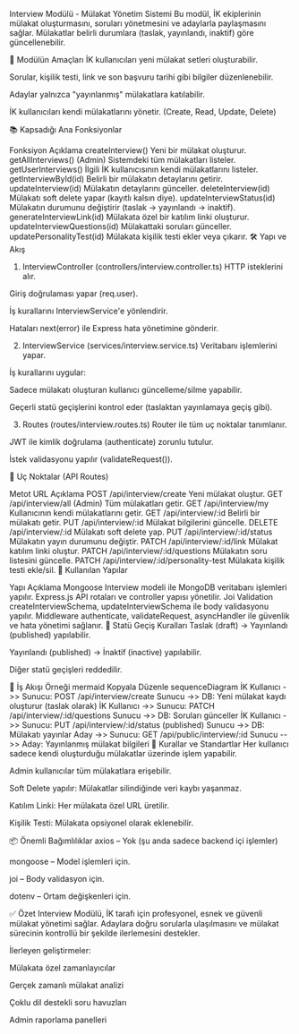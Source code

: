 Interview Modülü - Mülakat Yönetim Sistemi
Bu modül, İK ekiplerinin mülakat oluşturmasını, soruları yönetmesini ve adaylarla paylaşmasını sağlar.
Mülakatlar belirli durumlara (taslak, yayınlandı, inaktif) göre güncellenebilir.

🎯 Modülün Amaçları
İK kullanıcıları yeni mülakat setleri oluşturabilir.

Sorular, kişilik testi, link ve son başvuru tarihi gibi bilgiler düzenlenebilir.

Adaylar yalnızca "yayınlanmış" mülakatlara katılabilir.

İK kullanıcıları kendi mülakatlarını yönetir. (Create, Read, Update, Delete)

📚 Kapsadığı Ana Fonksiyonlar

Fonksiyon Açıklama
createInterview() Yeni bir mülakat oluşturur.
getAllInterviews() (Admin) Sistemdeki tüm mülakatları listeler.
getUserInterviews() İlgili İK kullanıcısının kendi mülakatlarını listeler.
getInterviewById(id) Belirli bir mülakatın detaylarını getirir.
updateInterview(id) Mülakatın detaylarını günceller.
deleteInterview(id) Mülakatı soft delete yapar (kayıtlı kalsın diye).
updateInterviewStatus(id) Mülakatın durumunu değiştirir (taslak → yayınlandı → inaktif).
generateInterviewLink(id) Mülakata özel bir katılım linki oluşturur.
updateInterviewQuestions(id) Mülakattaki soruları günceller.
updatePersonalityTest(id) Mülakata kişilik testi ekler veya çıkarır.
🛠️ Yapı ve Akış

1. InterviewController (controllers/interview.controller.ts)
   HTTP isteklerini alır.

Giriş doğrulaması yapar (req.user).

İş kurallarını InterviewService'e yönlendirir.

Hataları next(error) ile Express hata yönetimine gönderir.

2. InterviewService (services/interview.service.ts)
   Veritabanı işlemlerini yapar.

İş kurallarını uygular:

Sadece mülakatı oluşturan kullanıcı güncelleme/silme yapabilir.

Geçerli statü geçişlerini kontrol eder (taslaktan yayınlamaya geçiş gibi).

3. Routes (routes/interview.routes.ts)
   Router ile tüm uç noktalar tanımlanır.

JWT ile kimlik doğrulama (authenticate) zorunlu tutulur.

İstek validasyonu yapılır (validateRequest()).

📂 Uç Noktalar (API Routes)

Metot URL Açıklama
POST /api/interview/create Yeni mülakat oluştur.
GET /api/interview/all (Admin) Tüm mülakatları getir.
GET /api/interview/my Kullanıcının kendi mülakatlarını getir.
GET /api/interview/:id Belirli bir mülakatı getir.
PUT /api/interview/:id Mülakat bilgilerini güncelle.
DELETE /api/interview/:id Mülakatı soft delete yap.
PUT /api/interview/:id/status Mülakatın yayın durumunu değiştir.
PATCH /api/interview/:id/link Mülakat katılım linki oluştur.
PATCH /api/interview/:id/questions Mülakatın soru listesini güncelle.
PATCH /api/interview/:id/personality-test Mülakata kişilik testi ekle/sil.
📑 Kullanılan Yapılar

Yapı Açıklama
Mongoose Interview modeli ile MongoDB veritabanı işlemleri yapılır.
Express.js API rotaları ve controller yapısı yönetilir.
Joi Validation createInterviewSchema, updateInterviewSchema ile body validasyonu yapılır.
Middleware authenticate, validateRequest, asyncHandler ile güvenlik ve hata yönetimi sağlanır.
🔄 Statü Geçiş Kuralları
Taslak (draft) → Yayınlandı (published) yapılabilir.

Yayınlandı (published) → İnaktif (inactive) yapılabilir.

Diğer statü geçişleri reddedilir.

🚀 İş Akışı Örneği
mermaid
Kopyala
Düzenle
sequenceDiagram
İK Kullanıcı ->> Sunucu: POST /api/interview/create
Sunucu ->> DB: Yeni mülakat kaydı oluşturur (taslak olarak)
İK Kullanıcı ->> Sunucu: PATCH /api/interview/:id/questions
Sunucu ->> DB: Soruları günceller
İK Kullanıcı ->> Sunucu: PUT /api/interview/:id/status (published)
Sunucu ->> DB: Mülakatı yayınlar
Aday ->> Sunucu: GET /api/public/interview/:id
Sunucu -->> Aday: Yayınlanmış mülakat bilgileri
🧹 Kurallar ve Standartlar
Her kullanıcı sadece kendi oluşturduğu mülakatlar üzerinde işlem yapabilir.

Admin kullanıcılar tüm mülakatlara erişebilir.

Soft Delete yapılır: Mülakatlar silindiğinde veri kaybı yaşanmaz.

Katılım Linki: Her mülakata özel URL üretilir.

Kişilik Testi: Mülakata opsiyonel olarak eklenebilir.

📦 Önemli Bağımlılıklar
axios – Yok (şu anda sadece backend içi işlemler)

mongoose – Model işlemleri için.

joi – Body validasyon için.

dotenv – Ortam değişkenleri için.

✅ Özet
Interview Modülü, İK tarafı için profesyonel, esnek ve güvenli mülakat yönetimi sağlar.
Adaylara doğru sorularla ulaşılmasını ve mülakat sürecinin kontrollü bir şekilde ilerlemesini destekler.

İlerleyen geliştirmeler:

Mülakata özel zamanlayıcılar

Gerçek zamanlı mülakat analizi

Çoklu dil destekli soru havuzları

Admin raporlama panelleri

